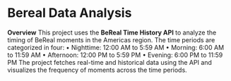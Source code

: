 # Bereal Data Analysis

**Overview**
This project uses the **BeReal Time History API** to analyze the timing of BeReal moments in the Americas region.
The time periods are categorized in four:
	•	Nighttime: 12:00 AM to 5:59 AM
	•	Morning: 6:00 AM to 11:59 AM
	•	Afternoon: 12:00 PM to 5:59 PM
	•	Evening: 6:00 PM to 11:59 PM
The project fetches real-time and historical data using the API and visualizes the frequency of moments across the time periods.
